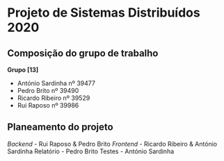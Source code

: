 # Projeto de Sistemas Distribuídos 2020 

## Composição do grupo de trabalho

**Grupo [13]**
- António Sardinha nº 39477
- Pedro Brito nº 39490
- Ricardo Ribeiro nº 39529
- Rui Raposo nº 39986

## Planeamento do projeto

*Backend* - Rui Raposo & Pedro Brito
*Frontend* - Ricardo Ribeiro & António Sardinha
Relatório - Pedro Brito
Testes - António Sardinha

